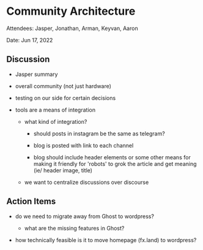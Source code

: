 # Community Architecture

Attendees: Jasper, Jonathan, Arman, Keyvan, Aaron

Date: Jun 17, 2022

## Discussion

* Jasper summary

* overall community (not just hardware)

* testing on our side for certain decisions

* tools are a means of integration

  * what kind of integration?

    * should posts in instagram be the same as telegram?

    * blog is posted with link to each channel

    * blog should include header elements or some other means for making it friendly for 'robots' to grok the article and get meaning (ie/ header image, title)

  * we want to centralize discussions over discourse


## Action Items

  * do we need to migrate away from Ghost to wordpress?
    * what are the missing features in Ghost?

  * how technically feasible is it to move homepage (fx.land) to wordpress?
